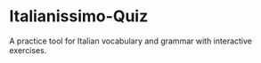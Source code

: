 # Italianissimo-Quiz
A practice tool for Italian vocabulary and grammar with interactive exercises.
